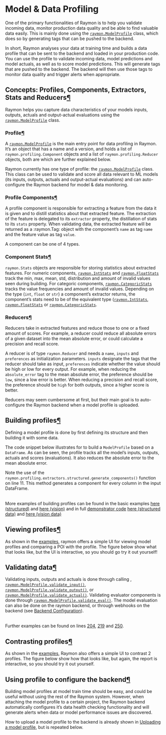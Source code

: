 # Model & Data Profiling

One of the primary functionalities of Raymon is to help you validate incoming data, monitor production data quality and be able to find valuable data easily. This is mainly done using the [`raymon.ModelProfile`](../module/modelprofile.md#raymon.ModelProfile) class, which does so by generating tags that can be pushed to the backend.

In short, Raymon analyses your data at training time and builds a data profile that can be sent to the backend and loaded in your production code. You can use the profile to validate incoming data, model predictions and model actuals, as well as to score model predictions. This will generate tags that are pushed to the backend. The backend will then use those tags to monitor data quality and trigger alerts when appropriate.

## Concepts: Profiles, Components, Extractors, Stats and Reducers[¶](model-and-data-profiling.md#concepts-profiles-components-extractors-stats-and-reducers)

Raymon helps you capture data characteristics of your models inputs, outputs, actuals and output-actual evaluations using the [`raymon.ModelProfile`](../module/modelprofile.md#raymon.ModelProfile) class.

### Profile[¶](model-and-data-profiling.md#profile)

A [`raymon.ModelProfile`](../module/modelprofile.md#raymon.ModelProfile) is the main entry point for data profiling in Raymon. It’s an object that has a name and a version, and holds a list of `raymon.profiling.Component` objects and a list of `raymon.profiling.Reducer` objects, both are which are further explained below.

Raymon currently has one type of profile: the [`raymon.ModelProfile`](../module/modelprofile.md#raymon.ModelProfile) class. This class can be used to validate and score all data relevant to ML models \(its inputs, outputs, actuals and output-actual evaluations\) and can auto-configure the Raymon backend for model & data monitoring.

### Profile Components[¶](model-and-data-profiling.md#profile-components)

A profile component is responsible for extracting a feature from the data it is given and to distill statistics about that extracted feature. The extraction of the feature is delegated to its `extractor` property, the distillation of stats to its `stats` property. When validating data, the extracted feature will be returned as a :raymon.Tag: object with the component’s `name` as tag `name` and the feature value as tag `value`.

A component can be one of 4 types.

### Component Stats[¶](model-and-data-profiling.md#component-stats)

`raymon.Stats` objects are responsible for storing statistics about extracted features. For numeric components, [`raymon.IntStats`](../module/stats.md#raymon.IntStats) and [`raymon.FloatStats`](../module/stats.md#raymon.FloatStats) track the min, max, mean, std, distribution and amount of invalid values seen during building. For categoric components, [`raymon.CategoricStats`](../module/stats.md#raymon.CategoricStats) tracks the value frequencies and amount of invalid values. Depending on the type \(`int`, `float` or `str`\) a component’s extractor returns, the component’s stats need to be of the equivalent type \([`raymon.IntStats`](../module/stats.md#raymon.IntStats), [`raymon.FloatStats`](../module/stats.md#raymon.FloatStats) or [`raymon.CategoricStats`](../module/stats.md#raymon.CategoricStats).

### Reducers[¶](model-and-data-profiling.md#reducers)

Reducers take in extracted features and reduce those to one or a fixed amount of scores. For example, a reducer could reduce all absolute errors of a given dataset into the mean absolute error, or could calculate a precision and recall score.

A reducer is of type `raymon.Reducer` and needs a `name`, `inputs` and `preferences` as initialization parameters. `inputs` designate the tags that the reducer should take as input, `preferences` indicate whether the value should be high or low for every output. For example, when reducing the `absolute_error` tag to the mean absolute error, the preference should be `low`, since a low error is better. When reducing a precision and recall score, the preference should be `high` for both outputs, since a higher score is better.

Reducers may seem cumbersome at first, but their main goal is to auto-configure the Raymon backend when a model profile is uploaded.

## Building profiles[¶](model-and-data-profiling.md#building-profiles)

Defining a model profile is done by first defining its structure and then building it with some data.

The code snippet below illustrates for to build a `ModelProfile` based on a `DataFrame`. As can be seen, the profile tracks all the model’s inputs, outputs, actuals and scores \(evaluations\). It also reduces the absolute error to the mean absolute error.

Note the use of the `raymon.profiling.extractors.structured.generate_components()` function on line 11. This method generates a component for every column in the input DataFrame.

|  |  |
| :--- | :--- |


More examples of building profiles can be found in the basic examples [here \(structured\)](https://github.com/raymon-ai/raymon/blob/master/examples/1-building_structured.ipynb) and [here \(vision\)](https://github.com/raymon-ai/raymon/blob/master/examples/2-building_cv.ipynb) and in full [demonstrator code](https://github.com/raymon-ai/examples) [here \(structured data\)](https://github.com/raymon-ai/demonstrators/blob/master/houseprices/houseprices/train_model.py#L174-L197) and [here \(vision data\)](https://github.com/raymon-ai/demonstrators/blob/master/retinopathy/retinopathy/train.py#L67-L114)

## Viewing profiles[¶](model-and-data-profiling.md#viewing-profiles)

As shown in the [examples](https://github.com/raymon-ai/raymon/blob/master/examples), raymon offers a simple UI for viewing model profiles and comparing a POI with the profile. The figure below show what that looks like, but the UI is interactive, so you should go try it out yourself!

## Validating data[¶](model-and-data-profiling.md#validating-data)

Validating inputs, outputs and actuals is done through calling , [`raymon.ModelProfile.validate_input()`](../module/modelprofile.md#raymon.ModelProfile.validate_input), [`raymon.ModelProfile.validate_output()`](../module/modelprofile.md#raymon.ModelProfile.validate_output), or [`raymon.ModelProfile.validate_actual()`](../module/modelprofile.md#raymon.ModelProfile.validate_actual). Validating evaluator components is done through [`raymon.ModelProfile.validate_eval()`](../module/modelprofile.md#raymon.ModelProfile.validate_eval). The model evaluation can also be done on the raymon backend, or through webhooks on the backend \(see [Backend Configuration](backend-configuration.md#backend-configuration)\).

|  |  |
| :--- | :--- |


Further examples can be found on lines [204](https://github.com/raymon-ai/demonstrators/blob/master/houseprices/houseprices/processing.py#L204), [219](https://github.com/raymon-ai/demonstrators/blob/master/houseprices/houseprices/processing.py#L219) and [250](https://github.com/raymon-ai/demonstrators/blob/master/houseprices/houseprices/processing.py#L250).

## Contrasting profiles[¶](model-and-data-profiling.md#contrasting-profiles)

As shown in the [examples](https://github.com/raymon-ai/raymon/blob/master/examples), Raymon also offers a simple UI to contrast 2 profiles. The figure below show how that looks like, but again, the report is interactive, so you should try it out yourself.

## Using profile to configure the backend[¶](model-and-data-profiling.md#using-profile-to-configure-the-backend)

Building model profiles at model train time should be easy, and could be useful without using the rest of the Raymon system. However, when attaching the model profile to a certain project, the Raymon backend automatically configures it’s data health checking functionality and will generate alerts when data or model performance issues are discovered.

How to upload a model profile to the backend is already shown in [Uploading a model profile](using-the-api.md#uploading-a-model-profile), but is repeated below.

|  |  |
| :--- | :--- |


